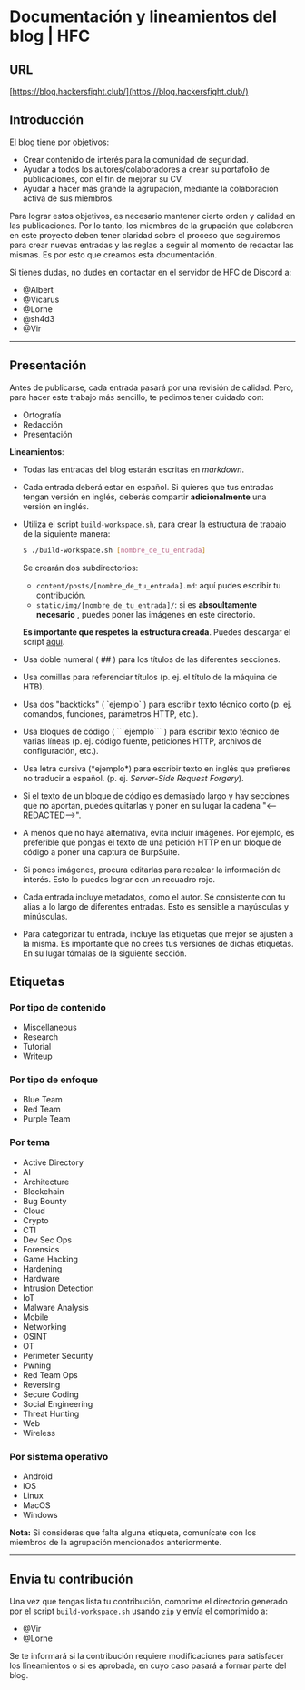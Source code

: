 # Documentación y lineamientos del blog | HFC

## URL

[https://blog.hackersfight.club/](https://blog.hackersfight.club/)

## Introducción

El blog tiene por objetivos:

- Crear contenido de interés para la comunidad de seguridad.
- Ayudar a todos los autores/colaboradores a crear su portafolio de publicaciones, con el fin de mejorar su CV.
- Ayudar a hacer más grande la agrupación, mediante la colaboración activa de sus miembros.

Para lograr estos objetivos, es necesario mantener cierto orden y calidad en las publicaciones. Por lo tanto, los miembros
de la grupación que colaboren en este proyecto deben tener claridad sobre el proceso que seguiremos para crear nuevas entradas
y las reglas a seguir al momento de redactar las mismas. Es por esto que creamos esta documentación.

Si tienes dudas, no dudes en contactar en el servidor de HFC de Discord a:

- @Albert
- @Vicarus
- @Lorne
- @sh4d3
- @Vir

---

## Presentación

Antes de publicarse, cada entrada pasará por una revisión de calidad. Pero, para hacer este trabajo más sencillo, te pedimos tener cuidado con:

- Ortografía
- Redacción
- Presentación

**Lineamientos**:

- Todas las entradas del blog estarán escritas en _markdown_.
- Cada entrada deberá estar en español. Si quieres que tus entradas tengan versión en inglés, deberás compartir **adicionalmente** una versión en inglés.
- Utiliza el script `build-workspace.sh`, para crear la estructura de trabajo de la
  siguiente manera:

  ```bash
  $ ./build-workspace.sh [nombre_de_tu_entrada]
  ```

  Se crearán dos subdirectorios:

  - `content/posts/[nombre_de_tu_entrada].md`: aquí pudes escribir tu contribución.
  - `static/img/[nombre_de_tu_entrada]/`: si es **absoultamente necesario** , puedes poner las imágenes en este directorio.

  **Es importante que respetes la estructura creada**. Puedes descargar el script [aquí](../static/downloads/code/build-workspace.sh).

- Usa doble numeral ( ## ) para los títulos de las diferentes secciones.
- Usa comillas para referenciar títulos (p. ej. el título de la máquina de HTB).
- Usa dos "backticks" ( \`ejemplo\` ) para escribir texto técnico corto (p. ej. comandos, funciones, parámetros HTTP, etc.).
- Usa bloques de código ( \`\`\`ejemplo\`\`\` ) para escribir texto técnico de varias líneas (p. ej. código fuente, peticiones HTTP, archivos de configuración, etc.).
- Usa letra cursiva (\*ejemplo\*) para escribir texto en inglés que prefieres no traducir a español. (p. ej. _Server-Side Request Forgery_).
- Si el texto de un bloque de código es demasiado largo y hay secciones que no aportan, puedes quitarlas y poner en su lugar la cadena "<--REDACTED-->".
- A menos que no haya alternativa, evita incluir imágenes. Por ejemplo, es preferible que pongas el texto de una petición HTTP en un bloque de código a poner una captura de BurpSuite.
- Si pones imágenes, procura editarlas para recalcar la información de interés. Esto lo puedes lograr con un recuadro rojo.
- Cada entrada incluye metadatos, como el autor. Sé consistente con tu alias a lo largo de diferentes entradas. Esto es sensible a mayúsculas y minúsculas.
- Para categorizar tu entrada, incluye las etiquetas que mejor se ajusten a la misma. Es importante que no crees tus versiones de dichas etiquetas. En su lugar tómalas de la siguiente sección.

## Etiquetas

### Por tipo de contenido

- Miscellaneous
- Research
- Tutorial
- Writeup

### Por tipo de enfoque

- Blue Team
- Red Team
- Purple Team

### Por tema

- Active Directory
- AI
- Architecture
- Blockchain
- Bug Bounty
- Cloud
- Crypto
- CTI
- Dev Sec Ops
- Forensics
- Game Hacking
- Hardening
- Hardware
- Intrusion Detection
- IoT
- Malware Analysis
- Mobile
- Networking
- OSINT
- OT
- Perimeter Security
- Pwning
- Red Team Ops
- Reversing
- Secure Coding
- Social Engineering
- Threat Hunting
- Web
- Wireless

### Por sistema operativo

- Android
- iOS
- Linux
- MacOS
- Windows

**Nota:** Si consideras que falta alguna etiqueta, comunícate con los miembros de la agrupación mencionados anteriormente.

---

## Envía tu contribución

Una vez que tengas lista tu contribución, comprime el directorio generado por el script
`build-workspace.sh` usando `zip` y envía el comprimido a:

- @Vir
- @Lorne

Se te informará si la contribución requiere modificaciones para satisfacer los líneamientos o si
es aprobada, en cuyo caso pasará a formar parte del blog.
